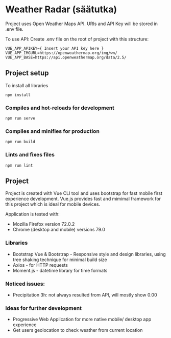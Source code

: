 # Weather Radar (säätutka)

Project uses Open Weather Maps API. URIs and API Key will be stored in .env file.

To use API: Create .env file on the root of project with this structure:

```
VUE_APP_APIKEY={ Insert your API key here }
VUE_APP_IMGURL=https://openweathermap.org/img/wn/
VUE_APP_BASE=https://api.openweathermap.org/data/2.5/
```

## Project setup

To install all libraries

```
npm install
```

### Compiles and hot-reloads for development

```
npm run serve
```

### Compiles and minifies for production

```
npm run build
```

### Lints and fixes files

```
npm run lint
```

## Project

Project is created with Vue CLI tool and uses bootstrap for fast mobile first experience development.
Vue.js provides fast and mimimal framework for this project which is ideal for mobile devices.

Application is tested with:

- Mozilla Firefox version 72.0.2
- Chrome (desktop and mobile) versions 79.0

### Libraries

- Bootstrap Vue & Bootstrap - Responsive style and design libraries, using tree shaking technique for minimal build size
- Axios - for HTTP requests
- Moment.js - datetime library for time formats

### Noticed issues:

- Precipitation 3h: not always resulted from API, will mostly show 0.00

### Ideas for further development

- Progressive Web Application for more native mobile/ desktop app experience
- Get users geolocation to check weather from current location
